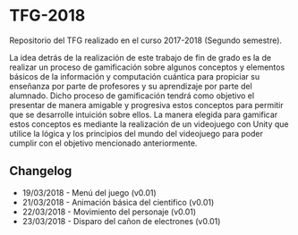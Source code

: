 TFG-2018
==============
Repositorio del TFG realizado en el curso 2017-2018 (Segundo semestre).

La idea detrás de la realización de este trabajo de fin de grado es la de realizar un proceso de gamificación sobre algunos conceptos y elementos básicos de la información y computación cuántica para propiciar su enseñanza por parte de profesores y su aprendizaje por parte del alumnado.
Dicho proceso de gamificación tendrá como objetivo el presentar de manera amigable y progresiva estos conceptos para permitir que se desarrolle intuición sobre ellos.
La manera elegida para gamificar estos conceptos es mediante la realización de un videojuego con Unity que utilice la lógica y los principios del mundo del videojuego para poder cumplir con el objetivo mencionado anteriormente.

Changelog
---------------
* 19/03/2018 - Menú del juego (v0.01)
* 21/03/2018 - Animación básica del cientifico (v0.01)
* 22/03/2018 - Movimiento del personaje (v0.01)
* 23/03/2018 - Disparo del cañon de electrones (v0.01)
